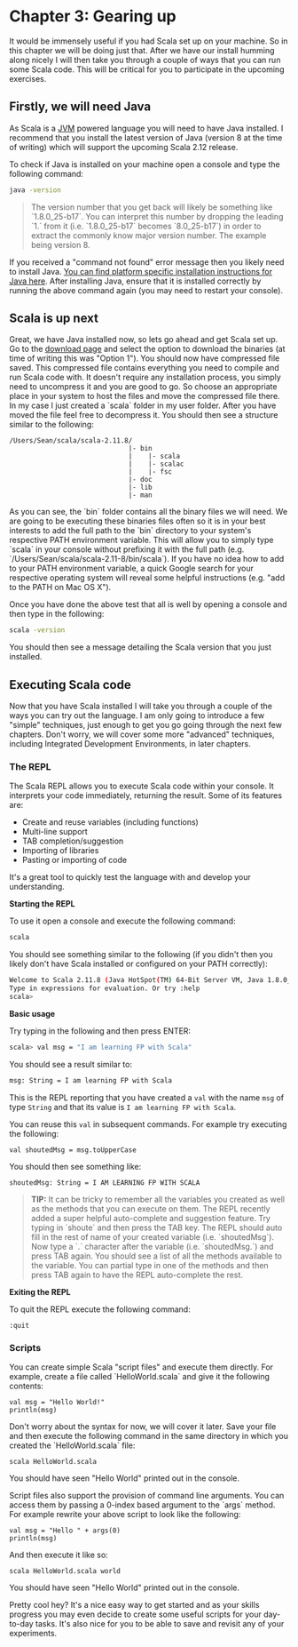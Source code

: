 # Chapter 3: Gearing up

It would be immensely useful if you had Scala set up on your machine. So in this chapter we will be doing just that. After we have our install humming along nicely I will then take you through a couple of ways that you can run some Scala code. This will be critical for you to participate in the upcoming exercises.

## Firstly, we will need Java

As Scala is a [JVM](https://en.wikipedia.org/wiki/Java_virtual_machine) powered language you will need to have Java installed. I recommend that you install the latest version of Java \(version 8 at the time of writing\) which will support the upcoming Scala 2.12 release.

To check if Java is installed on your machine open a console and type the following command:

```bash
java -version  
```

> The version number that you get back will likely be something like \`1.8.0\_25-b17\`. You can interpret this number by dropping the leading \`1.\` from it \(i.e. \`1.8.0\_25-b17\` becomes \`8.0\_25-b17\`\) in order to extract the commonly know major version number. The example being version 8.

If you received a "command not found" error message then you likely need to install Java. [You can find platform specific installation instructions for Java here](https://www.java.com/en/download/help/download_options.xml). After installing Java, ensure that it is installed correctly by running the above command again \(you may need to restart your console\).

## Scala is up next

Great, we have Java installed now, so lets go ahead and get Scala set up.  Go to the [download page](http://www.scala-lang.org/download/) and select the option to download the binaries \(at time of writing this was "Option 1"\). You should now have compressed file saved.  This compressed file contains everything you need to compile and run Scala code with.  It doesn't require any installation process, you simply need to uncompress it and you are good to go.  So choose an appropriate place in your system to host the files and move the compressed file there.  In my case I just created a \`scala\` folder in my user folder. After you have moved the file feel free to decompress it. You should then see a structure similar to the following:

```
/Users/Sean/scala/scala-2.11.8/
                              |- bin
                              |    |- scala
                              |    |- scalac
                              |    |- fsc
                              |- doc
                              |- lib
                              |- man
```

As you can see, the \`bin\` folder contains all the binary files we will need. We are going to be executing these binaries files often so it is in your best interests to add the full path to the \`bin\` directory to your system's respective PATH environment variable.  This will allow you to simply type \`scala\` in your console without prefixing it with the full path \(e.g. \`\/Users\/Sean\/scala\/scala-2.11-8\/bin\/scala\`\). If you have no idea how to add to your PATH environment variable, a quick Google search for your respective operating system will reveal some helpful instructions \(e.g. "add to the PATH on Mac OS X"\).

Once you have done the above test that all is well by opening a console and then type in the following:

```bash
scala -version
```

You should then see a message detailing the Scala version that you just installed.

## Executing Scala code

Now that you have Scala installed I will take you through a couple of the ways you can try out the language. I am only going to introduce a few "simple" techniques, just enough to get you go going through the next few chapters. Don't worry, we will cover some more "advanced" techniques, including Integrated Development Environments, in later chapters.

### The REPL

The Scala REPL allows you to execute Scala code within your console. It interprets your code immediately, returning the result. Some of its features are:

* Create and reuse variables \(including functions\)
* Multi-line support
* TAB completion\/suggestion
* Importing of libraries
* Pasting or importing of code

It's a great tool to quickly test the language with and develop your understanding. 

**Starting the REPL**

To use it open a console and execute the following command:

```bash
scala
```

You should see something similar to the following \(if you didn't then you likely don't have Scala installed or configured on your PATH correctly\):

```bash
Welcome to Scala 2.11.8 (Java HotSpot(TM) 64-Bit Server VM, Java 1.8.0_101).
Type in expressions for evaluation. Or try :help
scala>
```

**Basic usage**

Try typing in the following and then press ENTER:

```bash
scala> val msg = "I am learning FP with Scala"
```

You should see a result similar to:

```bash
msg: String = I am learning FP with Scala
```

This is the REPL reporting that you have created a `val` with the name `msg` of type `String` and that its value is `I am learning FP with Scala`.

You can reuse this `val` in subsequent commands. For example try executing the following:

```
val shoutedMsg = msg.toUpperCase
```

You should then see something like:

```
shoutedMsg: String = I AM LEARNING FP WITH SCALA
```

> **TIP:** It can be tricky to remember all the variables you created as well as the methods that you can execute on them. The REPL recently added a super helpful auto-complete and suggestion feature. Try typing in \`shoute\` and then press the TAB key. The REPL should auto fill in the rest of name of your created variable \(i.e. \`shoutedMsg\`\). Now type a \`.\` character after the variable \(i.e. \`shoutedMsg.\`\) and press TAB again. You should see a list of all the methods available to the variable. You can partial type in one of the methods and then press TAB again to have the REPL auto-complete the rest.

**Exiting the REPL**

To quit the REPL execute the following command:

```
:quit
```

### Scripts

You can create simple Scala "script files" and execute them directly. For example, create a file called \`HelloWorld.scala\` and give it the following contents:

```
val msg = "Hello World!"
println(msg)
```

Don't worry about the syntax for now, we will cover it later. Save your file and then execute the following command in the same directory in which you created the \`HelloWorld.scala\` file:

```
scala HelloWorld.scala
```

You should have seen "Hello World" printed out in the console.

Script files also support the provision of command line arguments. You can access them by passing a 0-index based argument to the \`args\` method. For example rewrite your above script to look like the following:

```
val msg = "Hello " + args(0)
println(msg)
```

And then execute it like so:

```
scala HelloWorld.scala world
```

You should have seen "Hello World" printed out in the console.

Pretty cool hey? It's a nice easy way to get started and as your skills progress you may even decide to create some useful scripts for your day-to-day tasks. It's also nice for you to be able to save and revisit any of your experiments.

